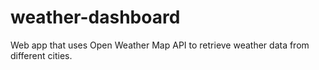 # weather-dashboard
Web app that uses Open Weather Map API to retrieve weather data from different cities.

